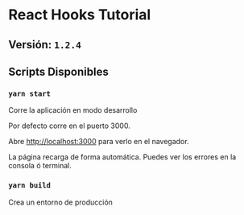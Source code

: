 # React Hooks Tutorial

## Versión: `1.2.4`

## Scripts Disponibles

### `yarn start`

Corre la aplicación en modo desarrollo

Por defecto corre en el puerto 3000.

Abre [http://localhost:3000](http://localhost:3000)
para verlo en el navegador.

La página recarga de forma automática.
Puedes ver los errores en la consola ó terminal.

### `yarn build`

Crea un entorno de producción